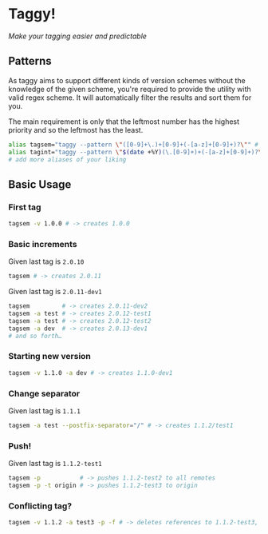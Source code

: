 # Taggy!

_Make your tagging easier and predictable_

## Patterns

As taggy aims to support different kinds of version schemes without the knowledge of the given scheme, you're required
to provide the utility with valid regex scheme. It will automatically filter the results and sort them for you.

The main requirement is only that the leftmost number has the highest priority and so the leftmost has the least.

```bash
alias tagsem="taggy --pattern \"([0-9]+\.)+[0-9]+(-[a-z]+[0-9]+)?\"" # 2.13.46 || 2.13.46.1 || 2.13.46-dev2
alias tagint="taggy --pattern \"$(date +%Y)(\.[0-9]+)+(-[a-z]+[0-9]+)?\"" # 2021.10 || 2021.10.1 || 2021.10-dev2
# add more aliases of your liking
```

## Basic Usage

### First tag

```bash
tagsem -v 1.0.0 # -> creates 1.0.0
```

### Basic increments

Given last tag is `2.0.10`

```bash
tagsem # -> creates 2.0.11
```

Given last tag is `2.0.11-dev1`

```bash
tagsem         # -> creates 2.0.11-dev2
tagsem -a test # -> creates 2.0.12-test1
tagsem -a test # -> creates 2.0.12-test2
tagsem -a dev  # -> creates 2.0.13-dev1
# and so forth…
```

### Starting new version

```bash
tagsem -v 1.1.0 -a dev # -> creates 1.1.0-dev1
```

### Change separator

Given last tag is `1.1.1`

```bash
tagsem -a test --postfix-separator="/" # -> creates 1.1.2/test1
```

### Push!

Given last tag is `1.1.2-test1`

```bash
tagsem -p           # -> pushes 1.1.2-test2 to all remotes
tagsem -p -t origin # -> pushes 1.1.2-test3 to origin
```

### Conflicting tag?

```bash
tagsem -v 1.1.2 -a test3 -p -f # -> deletes references to 1.1.2-test3, creates 1.1.2-test3 and pushes to all remotes
```
